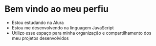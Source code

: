 # Bem vindo ao meu perfiu
-    Estou estudando na Alura
-   Estou me desenvolvendo na linguagem JavaScript
-    Utilizo esse espaço para minha organização e compartilhamento dos meu projetos desenvolvidos
